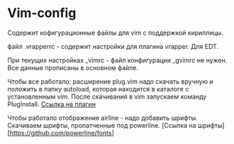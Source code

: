 # Vim-config 

Содержит кофигурационные файлы для vim с поддержкой кириллицы.


файл .vrapperrc - содержит настройки для плагина vrapper. Для EDT.

При текущих настройках \_vimrc - файл конфигурации \_gvimrc не нужен. Все
данные прописаны в основном файле.

Чтобы все работало: расширение plug.vim надо скачать вручную и положить в
папку autoload, которая находится в каталоге с установленным vim.
После скачивания в vim запускаем команду PlugInstall.
[Ссылка на плагин](https://github.com/junegunn/vim-plug)

Чтобы работало отображение airline - надо добавить шрифты. Скачиваем шрифты,
пропатченные под powerline. [Ссылка на шрифты][https://github.com/powerline/fonts]
